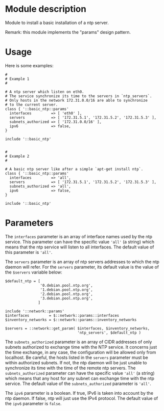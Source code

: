 # Module description

Module to install a basic installation of a ntp server.

Remark: this module implements the "params" design pattern.




# Usage

Here is some examples:

```puppet
#
# Example 1
#

# A ntp server which listen on eth0.
# The service synchronize its time to the servers in `ntp_servers`.
# Only hosts in the network 172.31.0.0/16 are able to synchronize
# to the current server.
class { '::basic_ntp::params'
  interfaces         => [ 'eth0' ],
  servers            => [ '172.31.5.1', '172.31.5.2', '172.31.5.3' ],
  subnets_authorized => [ '172.31.0.0/16' ],
  ipv6               => false,
}

include '::basic_ntp'


#
# Example 2
#

# A basic ntp server like after a simple `apt-get install ntp`.
class { '::basic_ntp::params'
  interfaces         => 'all',
  servers            => [ '172.31.5.1', '172.31.5.2', '172.31.5.3' ],
  subnets_authorized => 'all',
  ipv6               => false,
}

include '::basic_ntp'
```




# Parameters

The `interfaces` parameter is an array of interface names
used by the ntp service. This parameter can have the
specific value `'all'` (a string) which means that the ntp
service will listen to all interfaces. The default value
of this parameter is `'all'`.

The `servers` parameter is an array of ntp servers addresses
to which the ntp daemon will refer. For the `servers`
parameter, its default value is the value of the `$servers`
variable below:

```puppet
$default_ntp = [
                '0.debian.pool.ntp.org',
                '1.debian.pool.ntp.org',
                '2.debian.pool.ntp.org',
                '3.debian.pool.ntp.org',
               ]

include '::network::params'
$interfaces         = $::network::params::interfaces
$inventory_networks = $::network::params::inventory_networks

$servers = ::network::get_param( $interfaces, $inventory_networks,
                                 'ntp_servers', $default_ntp )
```

The `subnets_authorized` parameter is an array of CIDR
addresses of only subnets authorized to exchange time with
the NTP service. It concerns just the time exchange, in any
case, the configuration will be allowed only from localhost.
Be careful, the hosts listed in the `servers` parameter must
be within authorized subnets. If not, the ntp daemon will be
just unable to synchronize its time with the time of the
remote ntp servers. The `subnets_authorized` parameter can
have the specific value `'all'` (a string) which means that
any host for any subnet can exchange time with the ntp
service. The default value of the `subnets_authorized`
parameter is `'all'`.

The `ipv6` parameter is a boolean. If true, IPv6 is taken
into account by the ntp daemon. If false, ntp will just use
the IPv4 protocol. The default value of the `ipv6` parameter
is `false`.




